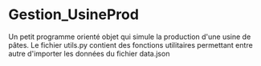 # Gestion_UsineProd
Un petit programme orienté objet qui simule la production d'une usine de pâtes.
Le fichier utils.py contient des fonctions utilitaires permettant entre autre d'importer les données du fichier data.json